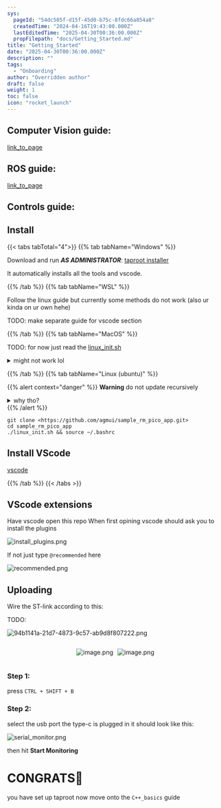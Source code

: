 ```yaml
---
sys:
  pageId: "54dc585f-d15f-45d0-b75c-8fdc66a854a8"
  createdTime: "2024-04-16T19:43:00.000Z"
  lastEditedTime: "2025-04-30T00:36:00.000Z"
  propFilepath: "docs/Getting_Started.md"
title: "Getting_Started"
date: "2025-04-30T00:36:00.000Z"
description: ""
tags:
  - "Onboarding"
author: "Overridden author"
draft: false
weight: 1
toc: false
icon: "rocket_launch"
---
```


## Computer Vision guide:

[link_to_page](86d45bc0-388b-4d26-8848-44f255f73d0e)

## ROS guide:

[link_to_page](3c76c1de-ec8f-46d6-8b0a-294005edc2d5)

## Controls guide:

## Install

{{< tabs tabTotal="4">}}
{{% tab tabName="Windows" %}}

Download and run _**AS ADMINISTRATOR**_: [taproot installer](https://github.com/Thornbots/TeachingFreshies/releases/tag/1.0)

It automatically installs all the tools and vscode.

{{% /tab %}}
{{% tab tabName="WSL" %}}

Follow the linux guide but currently some methods do not work (also ur kinda on ur own hehe)

TODO: make separate guide for vscode section

{{% /tab %}}
{{% tab tabName="MacOS" %}}

TODO: for now just read the [linux_init.sh](https://github.com/agmui/sample_rm_pico_app/blob/main/linux_init.sh)

<details>
<summary>might not work lol</summary>

`brew install libusb pkg-config`

Next install: [vscode](https://code.visualstudio.com/Download)

</details>

{{% /tab %}}
{{% tab tabName="Linux (ubuntu)" %}}

{{% alert context="danger" %}}
**Warning** do not update recursively
<details>
<summary>why tho?</summary>
There are some submodules that may go on for a while (like tinyusb) and I highly
recommend you don't need to get them.
If you want to see what submodules I update just look in `linux_init.sh`
</details>
{{% /alert %}}

```shell
git clone <https://github.com/agmui/sample_rm_pico_app.git>
cd sample_rm_pico_app
./linux_init.sh && source ~/.bashrc
```

## Install VScode

[vscode](https://code.visualstudio.com/Download)

{{% /tab %}}
{{< /tabs >}}

## VScode extensions

Have vscode open this repo
When first opining vscode should ask you to install the plugins

![install_plugins.png](https://prod-files-secure.s3.us-west-2.amazonaws.com/d518164a-d88e-44d1-a4ee-3adb3bd8bce0/89bd30f0-1825-4e77-867b-0a41ce370880/install_plugins.png?X-Amz-Algorithm=AWS4-HMAC-SHA256&X-Amz-Content-Sha256=UNSIGNED-PAYLOAD&X-Amz-Credential=ASIAZI2LB466TQAK7UIO%2F20250617%2Fus-west-2%2Fs3%2Faws4_request&X-Amz-Date=20250617T004233Z&X-Amz-Expires=3600&X-Amz-Security-Token=IQoJb3JpZ2luX2VjEID%2F%2F%2F%2F%2F%2F%2F%2F%2F%2FwEaCXVzLXdlc3QtMiJIMEYCIQCM4vdvCa9Wej7gIIP%2FGxsxPoJjaTvEiHLC5c%2B52uwD0gIhAJQgEGpOuJht80PVkLWAMhHhYgALGNidUqkXmQt7%2BTyRKv8DCGkQABoMNjM3NDIzMTgzODA1IgxvuhiQzdeO%2Bg%2Fefb0q3AMarv8xUzjB4Spce3kTpZvB4ACAEnCfPF6rvw8K2XNz1P1nLfXTcI8ZblLJYZCEpjaN2mtjq3fRrtaSQxmlqhMKkhpPT4Wp%2Fi0D%2BSIbUFnMTlJ4rYgqNF1aQ5M%2FG0V4qO5DdAWmfyW44WbJT8UqgE1xTaLNUvcDTDN17KuxSR1QyrWECWBOlWwYO6vn0FUBASPM2%2B5yczOojMx3tRQ9ryncMyq75YIg1Gd5MoQp5p%2BShgwpzfqhwbgyvQSQsaLE3CUPUHlO2nC9vozz2Es1x7xQngN08G9nybiZ5FOuGnWbBzoeR2T4sRWgTODvQyXmRV0sxW2yg%2F9M2sImsSmhbKqoteeYhkEsx6P4eAkAiIVZc9EnOX9uuzrbqE3Hv8wHqTGc7gcv0QmJKDY5IAhbbrzerYJgT05yN2LJsPoIUAl1u74TwGcQ3CQGuKKSCDm4NR1cuA1cffyJQ99BuAoNlL2LbL%2FAMUTDS26FBbZnFm3b1GIbji%2B0s2sJ1epJiau6CLjsCQ3phuR3JaxBmLXn8VuatTCBoyW687viUEw%2Fdpbg4QwV%2BxqOxn79O7Ak%2FMEFWMzXWyYTlEw6Ae04QmjNMDyttoAwNSZ7gsNxzz8DvdSSEWFMM%2B8BMctKQSef9TCm3sLCBjqkAcOPsAoARK4ZZ9QqZHkiw0G7rGmQIMwojaO1M%2BIpY2%2FM%2FM90mQAK2M2isOpewBKDcakYzUEpFNovUVewCkEArDaG7o26AvTgtpCqvZBCWG7tUGXAneHure9KJiK0sPWJnvywKhcoyrL5syoRisStP%2Fz8jFgBl7cECwleggW%2B58%2FUSKQJi9d5SIO%2FAXLrU2q87zwQY4Fl71cUYZIaf9FOswobA2bv&X-Amz-Signature=d81f812265cf49d0407f07967840c09e339b0135c438ef8e0e4497623f39f414&X-Amz-SignedHeaders=host&x-amz-checksum-mode=ENABLED&x-id=GetObject)

If not just type `@recommended` here  

![recommended.png](https://prod-files-secure.s3.us-west-2.amazonaws.com/d518164a-d88e-44d1-a4ee-3adb3bd8bce0/61e661e9-5d85-4dfc-be0d-8d2097a5e793/recommended.png?X-Amz-Algorithm=AWS4-HMAC-SHA256&X-Amz-Content-Sha256=UNSIGNED-PAYLOAD&X-Amz-Credential=ASIAZI2LB466TQAK7UIO%2F20250617%2Fus-west-2%2Fs3%2Faws4_request&X-Amz-Date=20250617T004233Z&X-Amz-Expires=3600&X-Amz-Security-Token=IQoJb3JpZ2luX2VjEID%2F%2F%2F%2F%2F%2F%2F%2F%2F%2FwEaCXVzLXdlc3QtMiJIMEYCIQCM4vdvCa9Wej7gIIP%2FGxsxPoJjaTvEiHLC5c%2B52uwD0gIhAJQgEGpOuJht80PVkLWAMhHhYgALGNidUqkXmQt7%2BTyRKv8DCGkQABoMNjM3NDIzMTgzODA1IgxvuhiQzdeO%2Bg%2Fefb0q3AMarv8xUzjB4Spce3kTpZvB4ACAEnCfPF6rvw8K2XNz1P1nLfXTcI8ZblLJYZCEpjaN2mtjq3fRrtaSQxmlqhMKkhpPT4Wp%2Fi0D%2BSIbUFnMTlJ4rYgqNF1aQ5M%2FG0V4qO5DdAWmfyW44WbJT8UqgE1xTaLNUvcDTDN17KuxSR1QyrWECWBOlWwYO6vn0FUBASPM2%2B5yczOojMx3tRQ9ryncMyq75YIg1Gd5MoQp5p%2BShgwpzfqhwbgyvQSQsaLE3CUPUHlO2nC9vozz2Es1x7xQngN08G9nybiZ5FOuGnWbBzoeR2T4sRWgTODvQyXmRV0sxW2yg%2F9M2sImsSmhbKqoteeYhkEsx6P4eAkAiIVZc9EnOX9uuzrbqE3Hv8wHqTGc7gcv0QmJKDY5IAhbbrzerYJgT05yN2LJsPoIUAl1u74TwGcQ3CQGuKKSCDm4NR1cuA1cffyJQ99BuAoNlL2LbL%2FAMUTDS26FBbZnFm3b1GIbji%2B0s2sJ1epJiau6CLjsCQ3phuR3JaxBmLXn8VuatTCBoyW687viUEw%2Fdpbg4QwV%2BxqOxn79O7Ak%2FMEFWMzXWyYTlEw6Ae04QmjNMDyttoAwNSZ7gsNxzz8DvdSSEWFMM%2B8BMctKQSef9TCm3sLCBjqkAcOPsAoARK4ZZ9QqZHkiw0G7rGmQIMwojaO1M%2BIpY2%2FM%2FM90mQAK2M2isOpewBKDcakYzUEpFNovUVewCkEArDaG7o26AvTgtpCqvZBCWG7tUGXAneHure9KJiK0sPWJnvywKhcoyrL5syoRisStP%2Fz8jFgBl7cECwleggW%2B58%2FUSKQJi9d5SIO%2FAXLrU2q87zwQY4Fl71cUYZIaf9FOswobA2bv&X-Amz-Signature=8b58db1564491da3b487cf318bb35d3a9dece28717954a21e894fb7e6abe497b&X-Amz-SignedHeaders=host&x-amz-checksum-mode=ENABLED&x-id=GetObject)

## Uploading

Wire the ST-link according to this:

TODO:

![94b1141a-21d7-4873-9c57-ab9d8f807222.png](https://prod-files-secure.s3.us-west-2.amazonaws.com/d518164a-d88e-44d1-a4ee-3adb3bd8bce0/e5fad17d-ab82-4300-9f4c-505ab4b1202c/94b1141a-21d7-4873-9c57-ab9d8f807222.png?X-Amz-Algorithm=AWS4-HMAC-SHA256&X-Amz-Content-Sha256=UNSIGNED-PAYLOAD&X-Amz-Credential=ASIAZI2LB466TQAK7UIO%2F20250617%2Fus-west-2%2Fs3%2Faws4_request&X-Amz-Date=20250617T004233Z&X-Amz-Expires=3600&X-Amz-Security-Token=IQoJb3JpZ2luX2VjEID%2F%2F%2F%2F%2F%2F%2F%2F%2F%2FwEaCXVzLXdlc3QtMiJIMEYCIQCM4vdvCa9Wej7gIIP%2FGxsxPoJjaTvEiHLC5c%2B52uwD0gIhAJQgEGpOuJht80PVkLWAMhHhYgALGNidUqkXmQt7%2BTyRKv8DCGkQABoMNjM3NDIzMTgzODA1IgxvuhiQzdeO%2Bg%2Fefb0q3AMarv8xUzjB4Spce3kTpZvB4ACAEnCfPF6rvw8K2XNz1P1nLfXTcI8ZblLJYZCEpjaN2mtjq3fRrtaSQxmlqhMKkhpPT4Wp%2Fi0D%2BSIbUFnMTlJ4rYgqNF1aQ5M%2FG0V4qO5DdAWmfyW44WbJT8UqgE1xTaLNUvcDTDN17KuxSR1QyrWECWBOlWwYO6vn0FUBASPM2%2B5yczOojMx3tRQ9ryncMyq75YIg1Gd5MoQp5p%2BShgwpzfqhwbgyvQSQsaLE3CUPUHlO2nC9vozz2Es1x7xQngN08G9nybiZ5FOuGnWbBzoeR2T4sRWgTODvQyXmRV0sxW2yg%2F9M2sImsSmhbKqoteeYhkEsx6P4eAkAiIVZc9EnOX9uuzrbqE3Hv8wHqTGc7gcv0QmJKDY5IAhbbrzerYJgT05yN2LJsPoIUAl1u74TwGcQ3CQGuKKSCDm4NR1cuA1cffyJQ99BuAoNlL2LbL%2FAMUTDS26FBbZnFm3b1GIbji%2B0s2sJ1epJiau6CLjsCQ3phuR3JaxBmLXn8VuatTCBoyW687viUEw%2Fdpbg4QwV%2BxqOxn79O7Ak%2FMEFWMzXWyYTlEw6Ae04QmjNMDyttoAwNSZ7gsNxzz8DvdSSEWFMM%2B8BMctKQSef9TCm3sLCBjqkAcOPsAoARK4ZZ9QqZHkiw0G7rGmQIMwojaO1M%2BIpY2%2FM%2FM90mQAK2M2isOpewBKDcakYzUEpFNovUVewCkEArDaG7o26AvTgtpCqvZBCWG7tUGXAneHure9KJiK0sPWJnvywKhcoyrL5syoRisStP%2Fz8jFgBl7cECwleggW%2B58%2FUSKQJi9d5SIO%2FAXLrU2q87zwQY4Fl71cUYZIaf9FOswobA2bv&X-Amz-Signature=37af548e78c3ce29fc9f2fe4c9b59ebac9468256dbcab3c0a7e8fb313a34820e&X-Amz-SignedHeaders=host&x-amz-checksum-mode=ENABLED&x-id=GetObject)

<div style="display: flex;flex-direction: row; column-gap:10px; max-width: 630px;justify-content: center;">
<div>

![image.png](https://prod-files-secure.s3.us-west-2.amazonaws.com/d518164a-d88e-44d1-a4ee-3adb3bd8bce0/210ecb78-1116-4d7b-b9b7-2292f66fa2c2/image.png?X-Amz-Algorithm=AWS4-HMAC-SHA256&X-Amz-Content-Sha256=UNSIGNED-PAYLOAD&X-Amz-Credential=ASIAZI2LB466TLJZ662M%2F20250617%2Fus-west-2%2Fs3%2Faws4_request&X-Amz-Date=20250617T004236Z&X-Amz-Expires=3600&X-Amz-Security-Token=IQoJb3JpZ2luX2VjEID%2F%2F%2F%2F%2F%2F%2F%2F%2F%2FwEaCXVzLXdlc3QtMiJIMEYCIQDgs%2BQz5%2BU7r6tfY9d5hXNe%2F25HV6ndrFbZoq73xHluYwIhAJrV%2BSU7KwQXkG%2FRIRopxreoDNt5A9u5moJuVKvXiRlxKv8DCGkQABoMNjM3NDIzMTgzODA1IgzRpIcOdYSh9l7%2F6sQq3AOFUgbWlJOH8ZxS0MoZ7kxnhGhSQMx%2FMEACtYkkct1W7RtoOGRxPNLK20JoIT0yEg75qWlHRTptMFWdUIW74WJqg4nS6F7OPKSgravMOLGSxY74wTdoXGf948VuKqR%2Bu8xEHk22zdfJaPE6EpfmrG2CbqvOYqk7aPX4D2A%2FbkvwLv2BY%2FznHvwK1ZzLJyODpv5%2FtZXoxE6NnjcFQzeDTY5bSkyBNXlukPBIue8z4MatdyrF7r6FyN2TdmsPqOK%2BWDZ87iYDNCwCsXVGN%2FSuErsIdcoU405PsKOiQvkehaUZJB59BQFAT%2BGnCYRA2LfpxtAGabsS9MSJf9Hg7pBKaO37CQaI%2FbzU9b5%2Fjs1HNAehRqwoFMOyBmeMn%2B3qBIP6GyzKISSlN21zugiy0oooREnyy1rgGYIcjKo70mCsRGTEOIBdzJSfp2Zh%2FQf5t9qsGmap85hS9eVvtBLrPS5XhQ%2Bw7EEH9GvAXVlPl%2BeQ5oQeFMS7Xe%2BslN1%2B%2BRNdds4g8Xw2XdcJGVXoxL%2BcsKbiBH5cfQoINZpu6lJhSNdj1rF7jWKE5JsPQbU0ULL68pZP%2BONWI6Zs1WnUHB57jfXJyvXmGUAtFryfqDYqKGuphfHGdl8GzkQDl2GVQF3wPDCk3sLCBjqkAQsKT8vSJHOecUOMG%2BNsyj7ePrYixJZq7Hd0jQi6Rfb9zAPXe8fLk0Ykw3xHVYfmFXZSgItPmL1QBO09%2FVSWumT8Y433PfTH%2F0tH0akNSJEnKccNJ%2B2PVhotFQSbiB7kt7zbNeE4QbaV3YX89RwyYr8qSEe9OJs6eanHS5w7SNoinOSCVmCL65zsvxcxCqE1cqzapup0r5jUgaIFBnoiiNmOcL4m&X-Amz-Signature=be8af6bb918627954ea1f8157208e9232aa23a24d651d05056bc2e9822b87221&X-Amz-SignedHeaders=host&x-amz-checksum-mode=ENABLED&x-id=GetObject)

</div>
<div>

![image.png](https://prod-files-secure.s3.us-west-2.amazonaws.com/d518164a-d88e-44d1-a4ee-3adb3bd8bce0/33a0fd0f-8ca6-4a86-8e09-26e95ded1fff/image.png?X-Amz-Algorithm=AWS4-HMAC-SHA256&X-Amz-Content-Sha256=UNSIGNED-PAYLOAD&X-Amz-Credential=ASIAZI2LB466WY5WF7K4%2F20250617%2Fus-west-2%2Fs3%2Faws4_request&X-Amz-Date=20250617T004236Z&X-Amz-Expires=3600&X-Amz-Security-Token=IQoJb3JpZ2luX2VjEID%2F%2F%2F%2F%2F%2F%2F%2F%2F%2FwEaCXVzLXdlc3QtMiJHMEUCIHeMMGbVxW8YAlnp6RJd8%2FCMDE7M4LuTci7RG7wx1T2cAiEAtHQ4hp0dnuddhzWs8kNFxFYp58jTze%2BqSDsTiXWneyoq%2FwMIaRAAGgw2Mzc0MjMxODM4MDUiDFLXzvn2zdhdhTjSCircAxiHl%2F6trgKu0okMdfTrgqIKm%2Bc1UP6rFKFTMeXIB0fn8zqqh8t%2BCVQVpYOF15Wt507MZG08iAxCD8I8raIJ16RBiSitsl3DTTcVIcHBl9ms%2F80LkBKR4uEi2Wy9HP9isWlXgTtYupLwWvJ8Xi5%2FJzRkRJfyqNS6xnpTpaC65Zpxgs7iD6cMqrL3E5jkDQn6iTgBpr8W4r9pGGT6lC5ejbsDYhSHlQ2ULwOjIQpXSFcw%2BLUP51HT9cgY6qu%2Fw%2FYDdP3L0w8V8Sw5KlSjRjTXAfq6p1a4O26kwT%2FwNCKd0R7DlkP0LHaTCSLDoQWQAmxvCD%2FoGl8kdJEQXo%2FD5%2BxFlPJ4QcXZlubuylq96cFYLqHWcNOv%2BY0qdkbCQXy2Fa%2F9eHhUloANhnLMxWCFmW5yq929DZLZk2EiRNi8RT1PmUTGm%2Fbu4WtLx1KJyRzAwqsPQMmMw99M6yb6QFF0og6uBVxi4p2GMpMTk2ZfoVa%2FdKsQJwPdEUvkbw%2FtbOomgMWsBsGdBncP1jCRUtE7KQ%2FemFPSamZS%2BRhda2U3bNHS%2FX9xUw2uBbvtrYAZTEqMiGrHnVI7%2FlDjzZB7vcK7DdHa96%2FpbVKnQaV5m6m7oS19LaF0x6NbDXFDy%2FVCdNh4MNTewsIGOqUBJx9dqnJusYBHM2C6Ng6FJ4P9aF5F34ATsv0F7TnEWCOYaT%2BGbmm0eQUvNo6Qj2EUIyv3CtZLNeyhkI9w6dNY7y57R57%2BNAEZmr26GcqoA6RSYluNQsWgppAYrrGLd2YFi6BGi2MiKyUWu8%2FEfOjd1qwE2h4ODLnOebpZYtZ7Zh0XZQ4BrK5FVzx1L7fZG6Y48%2BUEwwRmHgrRCUiT38YvlJGmZL0P&X-Amz-Signature=0ea73b045c1e2f43ac5877f7da9b2856004ab8ffc2beded0276dadf1ad09f808&X-Amz-SignedHeaders=host&x-amz-checksum-mode=ENABLED&x-id=GetObject)

</div>
</div>

### Step 1:

press `CTRL + SHIFT + B`

### Step 2:

select the usb port the type-c is plugged in it should look like this:

![serial_monitor.png](https://prod-files-secure.s3.us-west-2.amazonaws.com/d518164a-d88e-44d1-a4ee-3adb3bd8bce0/f03f4774-05d4-4393-b6a0-d5efb6d315ab/serial_monitor.png?X-Amz-Algorithm=AWS4-HMAC-SHA256&X-Amz-Content-Sha256=UNSIGNED-PAYLOAD&X-Amz-Credential=ASIAZI2LB466TQAK7UIO%2F20250617%2Fus-west-2%2Fs3%2Faws4_request&X-Amz-Date=20250617T004233Z&X-Amz-Expires=3600&X-Amz-Security-Token=IQoJb3JpZ2luX2VjEID%2F%2F%2F%2F%2F%2F%2F%2F%2F%2FwEaCXVzLXdlc3QtMiJIMEYCIQCM4vdvCa9Wej7gIIP%2FGxsxPoJjaTvEiHLC5c%2B52uwD0gIhAJQgEGpOuJht80PVkLWAMhHhYgALGNidUqkXmQt7%2BTyRKv8DCGkQABoMNjM3NDIzMTgzODA1IgxvuhiQzdeO%2Bg%2Fefb0q3AMarv8xUzjB4Spce3kTpZvB4ACAEnCfPF6rvw8K2XNz1P1nLfXTcI8ZblLJYZCEpjaN2mtjq3fRrtaSQxmlqhMKkhpPT4Wp%2Fi0D%2BSIbUFnMTlJ4rYgqNF1aQ5M%2FG0V4qO5DdAWmfyW44WbJT8UqgE1xTaLNUvcDTDN17KuxSR1QyrWECWBOlWwYO6vn0FUBASPM2%2B5yczOojMx3tRQ9ryncMyq75YIg1Gd5MoQp5p%2BShgwpzfqhwbgyvQSQsaLE3CUPUHlO2nC9vozz2Es1x7xQngN08G9nybiZ5FOuGnWbBzoeR2T4sRWgTODvQyXmRV0sxW2yg%2F9M2sImsSmhbKqoteeYhkEsx6P4eAkAiIVZc9EnOX9uuzrbqE3Hv8wHqTGc7gcv0QmJKDY5IAhbbrzerYJgT05yN2LJsPoIUAl1u74TwGcQ3CQGuKKSCDm4NR1cuA1cffyJQ99BuAoNlL2LbL%2FAMUTDS26FBbZnFm3b1GIbji%2B0s2sJ1epJiau6CLjsCQ3phuR3JaxBmLXn8VuatTCBoyW687viUEw%2Fdpbg4QwV%2BxqOxn79O7Ak%2FMEFWMzXWyYTlEw6Ae04QmjNMDyttoAwNSZ7gsNxzz8DvdSSEWFMM%2B8BMctKQSef9TCm3sLCBjqkAcOPsAoARK4ZZ9QqZHkiw0G7rGmQIMwojaO1M%2BIpY2%2FM%2FM90mQAK2M2isOpewBKDcakYzUEpFNovUVewCkEArDaG7o26AvTgtpCqvZBCWG7tUGXAneHure9KJiK0sPWJnvywKhcoyrL5syoRisStP%2Fz8jFgBl7cECwleggW%2B58%2FUSKQJi9d5SIO%2FAXLrU2q87zwQY4Fl71cUYZIaf9FOswobA2bv&X-Amz-Signature=c3032e08f927309177021004b4cbcd8d3dac4e779aa04095badb7202ab55525b&X-Amz-SignedHeaders=host&x-amz-checksum-mode=ENABLED&x-id=GetObject)

then hit **Start Monitoring**

# CONGRATS🎉

you have set up taproot now move onto the `C++_basics` guide
